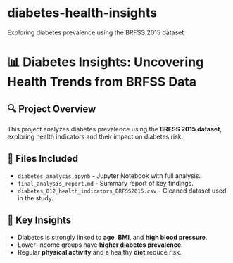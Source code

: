# diabetes-health-insights
Exploring diabetes prevalence using the BRFSS 2015 dataset

# 📊 Diabetes Insights: Uncovering Health Trends from BRFSS Data

## 🔍 Project Overview
This project analyzes diabetes prevalence using the **BRFSS 2015 dataset**, exploring health indicators and their impact on diabetes risk.

## 📁 Files Included
- `diabetes_analysis.ipynb` - Jupyter Notebook with full analysis.
- `final_analysis_report.md` - Summary report of key findings.
- `diabetes_012_health_indicators_BRFSS2015.csv` - Cleaned dataset used in the study.

## 🚀 Key Insights
- Diabetes is strongly linked to **age**, **BMI**, and **high blood pressure**.
- Lower-income groups have **higher diabetes prevalence**.
- Regular **physical activity** and a healthy **diet** reduce risk.


